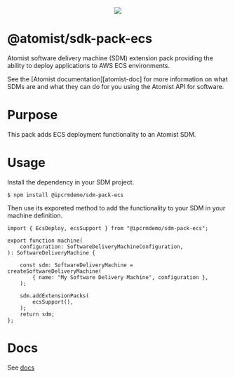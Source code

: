<p align="center">
  <img src="https://images.atomist.com/sdm/SDM-Logo-Dark.png">
</p>

# @atomist/sdk-pack-ecs

Atomist software delivery machine (SDM) extension pack providing the ability to deploy applications to AWS ECS environments.

See the [Atomist documentation][atomist-doc] for more information on
what SDMs are and what they can do for you using the Atomist API for
software.

# Purpose
This pack adds ECS deployment functionality to an Atomist SDM.  

# Usage
Install the dependency in your SDM project.

```
$ npm install @ipcrmdemo/sdm-pack-ecs
```

Then use its exporeted method to add the functionality to your SDM in your machine definition.

```
import { EcsDeploy, ecsSupport } from "@ipcrmdemo/sdm-pack-ecs";

export function machine(
    configuration: SoftwareDeliveryMachineConfiguration,
): SoftwareDeliveryMachine {

    const sdm: SoftwareDeliveryMachine = createSoftwareDeliveryMachine(
        { name: "My Software Delivery Machine", configuration },
    );

    sdm.addExtensionPacks(
        ecsSupport(),
    );
    return sdm;
};
```

# Docs
See [docs](docs/index.md)

